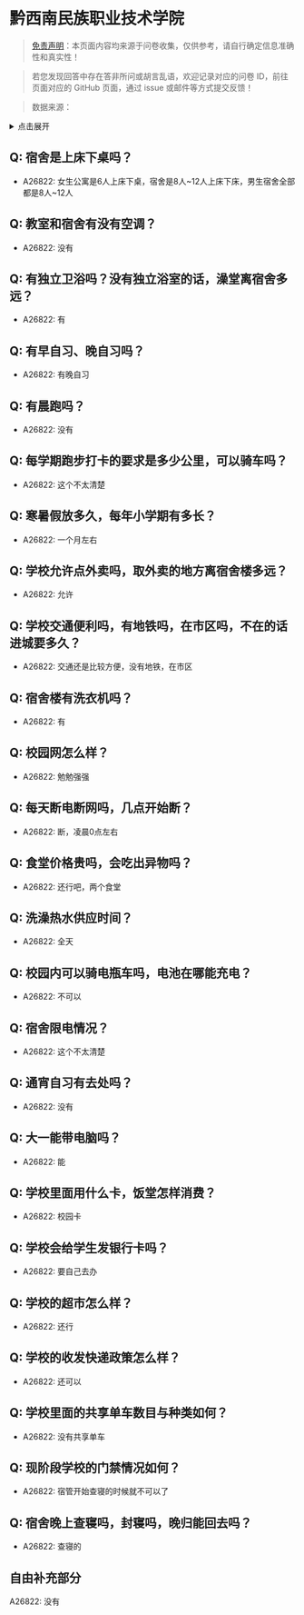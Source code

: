 # 黔西南民族职业技术学院

> [免责声明](https://colleges.chat/#_3)：本页面内容均来源于问卷收集，仅供参考，请自行确定信息准确性和真实性！

> 若您发现回答中存在答非所问或胡言乱语，欢迎记录对应的问卷 ID，前往页面对应的 GitHub 页面，通过 issue 或邮件等方式提交反馈！

> 数据来源：

<details><summary>点击展开</summary>
<ul>
<li>A26822: dianshangban2642@163.com (2024 年 08 月)</li>
</ul>
</details>

## Q: 宿舍是上床下桌吗？

- A26822: 女生公寓是6人上床下桌，宿舍是8人\~12人上床下床，男生宿舍全部都是8人\~12人

## Q: 教室和宿舍有没有空调？

- A26822: 没有

## Q: 有独立卫浴吗？没有独立浴室的话，澡堂离宿舍多远？

- A26822: 有

## Q: 有早自习、晚自习吗？

- A26822: 有晚自习

## Q: 有晨跑吗？

- A26822: 没有

## Q: 每学期跑步打卡的要求是多少公里，可以骑车吗？

- A26822: 这个不太清楚

## Q: 寒暑假放多久，每年小学期有多长？

- A26822: 一个月左右

## Q: 学校允许点外卖吗，取外卖的地方离宿舍楼多远？

- A26822: 允许

## Q: 学校交通便利吗，有地铁吗，在市区吗，不在的话进城要多久？

- A26822: 交通还是比较方便，没有地铁，在市区

## Q: 宿舍楼有洗衣机吗？

- A26822: 有

## Q: 校园网怎么样？

- A26822: 勉勉强强

## Q: 每天断电断网吗，几点开始断？

- A26822: 断，凌晨0点左右

## Q: 食堂价格贵吗，会吃出异物吗？

- A26822: 还行吧，两个食堂

## Q: 洗澡热水供应时间？

- A26822: 全天

## Q: 校园内可以骑电瓶车吗，电池在哪能充电？

- A26822: 不可以

## Q: 宿舍限电情况？

- A26822: 这个不太清楚

## Q: 通宵自习有去处吗？

- A26822: 没有

## Q: 大一能带电脑吗？

- A26822: 能

## Q: 学校里面用什么卡，饭堂怎样消费？

- A26822: 校园卡

## Q: 学校会给学生发银行卡吗？

- A26822: 要自己去办

## Q: 学校的超市怎么样？

- A26822: 还行

## Q: 学校的收发快递政策怎么样？

- A26822: 还可以

## Q: 学校里面的共享单车数目与种类如何？

- A26822: 没有共享单车

## Q: 现阶段学校的门禁情况如何？

- A26822: 宿管开始查寝的时候就不可以了

## Q: 宿舍晚上查寝吗，封寝吗，晚归能回去吗？

- A26822: 查寝的

## 自由补充部分

A26822: 没有